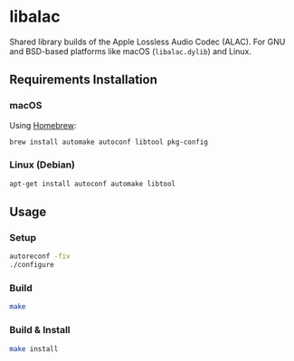 # libalac

Shared library builds of the Apple Lossless Audio Codec (ALAC).
For GNU and BSD-based platforms like macOS (`libalac.dylib`) and Linux.


## Requirements Installation

### macOS

Using [Homebrew](https://brew.sh):

```bash
brew install automake autoconf libtool pkg-config
```

### Linux (Debian)

```bash
apt-get install autoconf automake libtool
```


## Usage

### Setup

```bash
autoreconf -fiv
./configure
```

### Build

```bash
make
```

### Build & Install

```bash
make install
```
